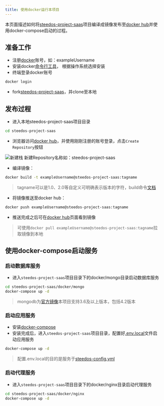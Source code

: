 ```yaml
---
title: 使用docker运行本项目
---
```


本页面描述如何将[steedos-project-saas](https://github.com/steedos/steedos-project-saas)项目编译成镜像发布至[docker hub](https://hub.docker.com/)并使用docker-compose启动的过程。

## 准备工作

- 注册[docker](https://www.docker.com/)账号，如：exampleUsername
- 安装docker[命令行工具](https://docs.docker.com/get-docker/)， 根据操作系统选择安装
- 终端登录docker账号
```bash
docker login
```
- fork[steedos-project-saas](https://github.com/steedos/steedos-project-saas)，并clone至本地

## 发布过程
- 进入本地steedos-project-saas项目目录
```bash
cd steedos-project-saas
```
- 浏览器访问[docker hub](https://hub.docker.com/)，并使用刚刚注册的账号登录，点击`Create Repository`按钮

![新建栈](/assets/docker/新建栈.png)
新建Repository名称如：steedos-project-saas
- 编译镜像：
```bash
docker build -t exampleUsername@steedos-project-saas:tagname
```
> tagname可以是1.0、2.0等自定义可明确表示版本的字符，build命令[文档](https://docs.docker.com/engine/reference/commandline/build/)
- 将镜像推送至docker hub：
```bash
docker push exampleUsername@steedos-project-saas:tagname
```
- 推送完成之后可在[docker hub](https://hub.docker.com/)页面看到镜像
> 可使用`docker pull exampleUsername@steedos-project-saas:tagname`拉取镜像到本地

## 使用docker-compose启动服务
### 启动数据库服务
- 进入`steedos-project-saas`项目目录下的docker/mongo目录启动数据库服务
```bash
cd steedos-project-saas/docker/mongo
docker-compose up -d
```
> mongodb为[官方镜像](https://hub.docker.com/_/mongo)本项目支持3.6及以上版本，包括4.2版本

### 启动应用服务
- 安装[docker-compose](https://docs.docker.com/compose/install/)
- 安装完成后，进入`steedos-project-saas`项目目录，配置好[.env.local](https://developer.steedos.com/developer/env)文件启动应用服务
```bash
docker-compose up -d
```
> 配置.env.local的目的是服务于[steedos-config.yml](https://developer.steedos.com/developer/steedos_config)

### 启动代理服务
- 进入`steedos-project-saas`项目目录下的docker/nginx目录启动代理服务
```bash
cd steedos-project-saas/docker/nginx
docker-compose up -d
```